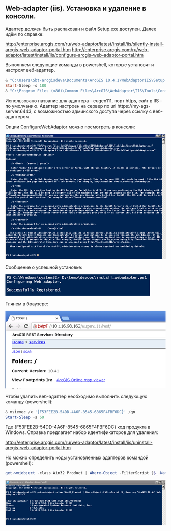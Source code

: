 ## Web-adapter (iis). Установка и удаление в консоли.

Адаптер должен быть распакован и файл Setup.exe доступен. Далее идём по справке:

http://enterprise.arcgis.com/ru/web-adaptor/latest/install/iis/silently-install-arcgis-web-adaptor-portal.htm
http://enterprise.arcgis.com/ru/web-adaptor/latest/install/iis/configure-arcgis-web-adaptor-portal.htm

Выполняем следующие команды в powershell, которые установят и настроят веб-адаптер.

```powershell
& "C:\Users\Sbt-arcgisdeva\Documents\ArcGIS 10.4.1\WebAdaptorIIS\Setup.exe" /qb VDIRNAME=eugen111 WEBSITE_ID=1 PORT=443
Start-Sleep -s 180
& "C:\Program Files (x86)\Common Files\ArcGIS\WebAdaptor\IIS\Tools\ConfigureWebAdaptor.exe" /m server /w https://localhost/eugen111/webadaptor /g https://my-ags-server:6443 /a true /u siteadmin /p 123456
```

Использовано название для адаптера - eugen111, порт https, сайт в IIS - по умолчанию.
Адаптер настроен на сервер по url https://my-ags-server:6443, c возможностью админского доступа через ссылку с веб-адаптером.

Опции ConfigureWebAdaptor можно посмотреть в консоли:

![alt-текст](images/wa_iis/webadapter_config_options.PNG "webadapter_config_options")

Сообщение о успешной установке:

![alt-текст](images/wa_iis/webadapter_succes.PNG "webadapter_succes")

Глянем в браузере:

![alt-текст](./images/wa_iis/example_new_webadapter.PNG "example_new_webadapter")


Чтобы удалить веб-адаптер необходимо выполнить следующую команду (powershell):

```powershell
& msiexec /x '{F53FEE2B-54DD-4A6F-8545-6865F4FBF6DC}' /qn
Start-Sleep -s 60
```

Где {F53FEE2B-54DD-4A6F-8545-6865F4FBF6DC} код продукта в Windows. Справка предлагает набор идентификаторов для удаления:

http://enterprise.arcgis.com/ru/web-adaptor/latest/install/iis/uninstall-arcgis-web-adaptor-portal.htm

Но можно определить коды установленных адаптеров командой (powershell):

```powershell
get-wmiobject -class Win32_Product | Where-Object -FilterScript {$_.Name -eq "ArcGIS 10.4.1 Web Adaptor (IIS)"}
```

![alt-текст](images/wa_iis/search_id_webadapter.PNG "search_id_webadapter")
